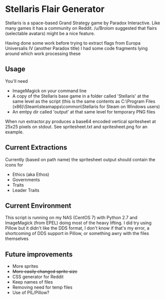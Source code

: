 # Stellaris Flair Generator

Stellaris is a space-based Grand Strategy game by Paradox Interactive. Like many games it has a community on Reddit. /u/Brolom suggested that flairs (selectable avatars) might be a nice feature.

Having done some work before trying to extract flags from Europa Universalis IV (another Paradox title) I had some code fragments lying around which work processing these

## Usage

You'll need 
* ImageMagick on your command line
* A copy of the Stellaris base game in a folder called 'Stellaris' at the same level as the script (this is the same contents as C:\Program Files (x86)\Steam\steamapps\common\Stellaris for Steam on Windows users)
* An emtpy dir called 'output' at that same level for temporary PNG files

When run extractor.py produces a base64 encoded vertical spritesheet at 25x25 pixels on stdout. See spritesheet.txt and spritesheet.png for an example.

## Current Extractions

Currently (based on path name) the spritesheet output should contain the icons for 

* Ethics (aka Ethos)
* Governments
* Traits
* Leader Traits

## Current Environment

This script is running on my NAS (CentOS 7) with Python 2.7 and ImageMagick (from EPEL) doing most of the heavy lifting. I did try using Pillow but it didn't like the DDS format, I don't know if that's my error, a shortcoming of DDS support in Pillow, or something awry with the files themselves

## Future improvements
* More sprites
* ~~More easily changed sprite size~~
* CSS generator for Reddit
* Keep names of files
* Removing need for temp files
* Use of PIL/Pillow?
